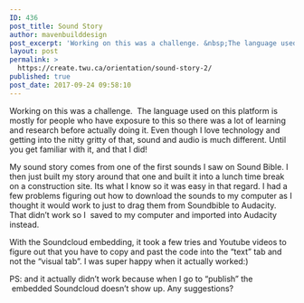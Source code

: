 ```yaml
---
ID: 436
post_title: Sound Story
author: mavenbuilddesign
post_excerpt: 'Working on this was a challenge. &nbsp;The language used on this platform is mostly for people who have exposure to this so there was a lot of learning and research before actually doing it. Even though I love technology and getting into the nitty gritty of that, sound and audio is much different. Until you &hellip; <p><a href="https://create.twu.ca/mavenbuilddesign/2017/09/24/sound-story/">Continue reading<span> "Sound Story"</span></a></p>'
layout: post
permalink: >
  https://create.twu.ca/orientation/sound-story-2/
published: true
post_date: 2017-09-24 09:58:10
---
```

<p>Working on this was a challenge. &nbsp;The language used on this platform is mostly for people who have exposure to this so there was a lot of learning and research before actually doing it. Even though I love technology and getting into the nitty gritty of that, sound and audio is much different. Until you get familiar with it, and that I did!</p>
<p>My sound story comes from one of the first sounds I saw on Sound Bible. I then just built my story around that one and built it into a lunch time break on a construction site. Its what I know so it was easy in that regard. I had a few problems figuring out how to download the sounds to my computer as I thought it would work to just to drag them from Soundbible to Audacity. That didn&#8217;t work so I &nbsp;saved to my computer and imported into Audacity instead.</p>
<p>With the Soundcloud embedding, it took a few tries and Youtube videos to figure out that you have to copy and past the code into the &#8220;text&#8221; tab and not the &#8220;visual tab&#8221;. I was super happy when it actually worked:)</p>
<p>PS: and it actually didn&#8217;t work because when I go to &#8220;publish&#8221; the &nbsp;embedded Soundcloud doesn&#8217;t show up. Any suggestions?</p>
<p>&nbsp;</p>
<p>&nbsp;</p>